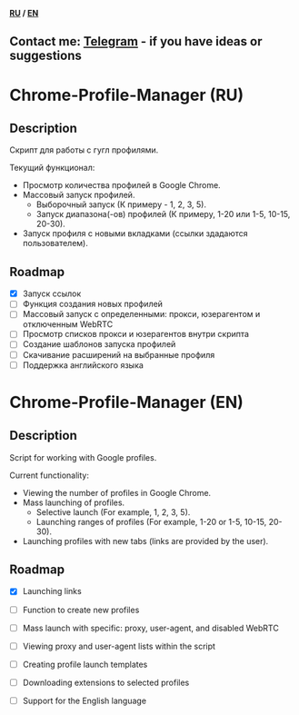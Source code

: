 **[RU](#Tittle_RU) / [EN](#Tittle_EN)**

Contact me: [Telegram](t.me/pikanion) - if you have ideas or suggestions
---

# <a id="Tittle_RU">Chrome-Profile-Manager (RU)</a>
## Description
Скрипт для работы с гугл профилями. 

Текущий функционал:
- Просмотр количества профилей в Google Chrome.
- Массовый запуск профилей.
   - Выборочный запуск (К примеру - 1, 2, 3, 5).
   - Запуск диапазона(-ов) профилей (К примеру, 1-20 или 1-5, 10-15, 20-30).
- Запуск профиля с новыми вкладками (ссылки здадаются пользователем).   

## Roadmap
- [x] Запуск ссылок
- [ ] Функция создания новых профилей
- [ ] Массовый запуск с определенными: прокси, юзерагентом и отключенным WebRTC
- [ ] Просмотр списков прокси и юзерагентов внутри скрипта
- [ ] Создание шаблонов запуска профилей
- [ ] Скачивание расширений на выбранные профиля
- [ ] Поддержка английского языка

# <a id="Tittle_EN">Chrome-Profile-Manager (EN)</a>
## Description
Script for working with Google profiles.

Current functionality:
- Viewing the number of profiles in Google Chrome.
- Mass launching of profiles.
    - Selective launch (For example, 1, 2, 3, 5).
    - Launching ranges of profiles (For example, 1-20 or 1-5, 10-15, 20-30).
- Launching profiles with new tabs (links are provided by the user).

## Roadmap
- [x] Launching links
- [ ] Function to create new profiles
- [ ] Mass launch with specific: proxy, user-agent, and disabled WebRTC
- [ ] Viewing proxy and user-agent lists within the script
- [ ] Creating profile launch templates
- [ ] Downloading extensions to selected profiles
- [ ] Support for the English language

